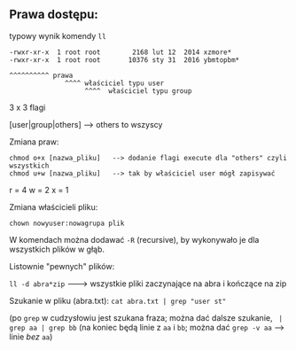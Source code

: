 ## Prawa dostępu:
typowy wynik komendy `ll`

```
-rwxr-xr-x  1 root root        2168 lut 12  2014 xzmore*
-rwxr-xr-x  1 root root       10376 sty 31  2016 ybmtopbm*

^^^^^^^^^^ prawa
              ^^^^ właściciel typu user
                   ^^^^  właściciel typu group
```

3 x 3 flagi

[user|group|others]   --> others to wszyscy
                   

Zmiana praw:
```
chmod o+x [nazwa_pliku]   --> dodanie flagi execute dla "others" czyli wszystkich
chmod u+w [nazwa_pliku]   --> tak by właściciel user mógł zapisywać
```
r = 4
w = 2
x = 1

Zmiana właścicieli pliku:

`chown nowyuser:nowagrupa plik`

W komendach można dodawać `-R` (recursive), by wykonywało je dla wszystkich plików w głąb. 

Listownie "pewnych" plików:

`ll -d abra*zip`   ---> wszystkie pliki zaczynające na abra i kończące na zip

Szukanie w pliku (abra.txt):
`cat abra.txt | grep "user st" `

(po `grep` w cudzysłowiu jest szukana fraza; można dać dalsze szukanie, ` | grep aa | grep bb` (na koniec będą linie z `aa` i `bb`; można dać `grep -v aa` --> linie _bez_ `aa`)
                   
